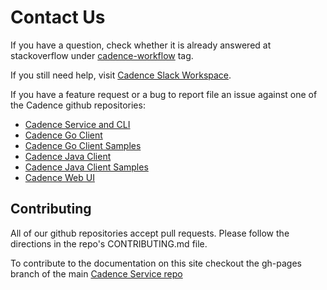 # Contact Us

If you have a question, check whether it is already answered at stackoverflow under [cadence-workflow](https://stackoverflow.com/questions/tagged/cadence-workflow) tag.

If you still need help, visit [Cadence Slack Workspace](https://join.slack.com/t/uber-cadence/shared_invite/enQtNDczNTgxMjYxNDEzLTQyYjcxZDM2YTIxMTZkMzQ0NjgxYmI3OWY5ODhiOTliM2I5MzA4NTM4MjU4YzgzZDkwNGEzOTUzNTBlNDk3Yjc).

If you have a feature request or a bug to report file an issue against one of the Cadence github repositories:

* [Cadence Service and CLI](https://github.com/uber/cadence)
* [Cadence Go Client](https://github.com/uber-go/cadence-client)
* [Cadence Go Client Samples](https://github.com/uber-common/cadence-samples)
* [Cadence Java Client](https://github.com/uber-java/cadence-client)
* [Cadence Java Client Samples](https://github.com/uber/cadence-java-samples)
* [Cadence Web UI](https://github.com/uber/cadence-web)

## Contributing
All of our github repositories accept pull requests. Please follow the directions in the repo's CONTRIBUTING.md file. 

To contribute to the documentation on this site checkout the gh-pages branch of the main [Cadence Service repo](https://github.com/uber/cadence/tree/gh-pages)